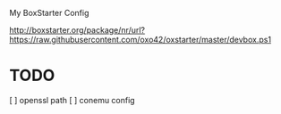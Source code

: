 My BoxStarter Config

http://boxstarter.org/package/nr/url?https://raw.githubusercontent.com/oxo42/oxstarter/master/devbox.ps1

# TODO

[ ] openssl path
[ ] conemu config
